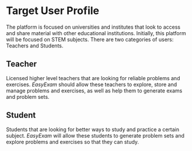 # Target User Profile
 
The platform is focused on universities and institutes that look to access and share material with other educational institutions. Initially, this platform will be focused on STEM subjects. There are two categories of users: Teachers and Students. 

## Teacher

Licensed higher level teachers that are looking for reliable problems and exercises. *EasyExam* should allow these teachers to explore, store and manage problems and exercises, as well as help them to generate exams and problem sets.

## Student

Students that are looking for better ways to study and practice a certain subject. *EasyExam* will allow these students to generate problem sets and explore problems and exercises so that they can study.

